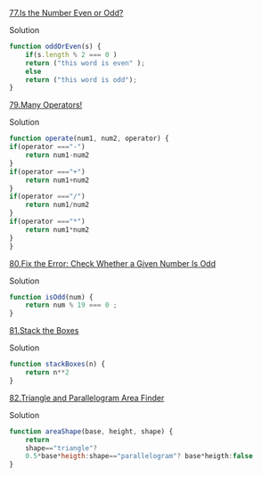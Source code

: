 [77.Is the Number Even or Odd?](https://edabit.com/challenge/kuzB5CMXiKDEYKXAP)

Solution 

```js
function oddOrEven(s) {
	if(s.length % 2 === 0 )
	return ("this word is even" );
	else
	return ("this word is odd");
}
```

[79.Many Operators!](https://edabit.com/challenge/7Qx4M32b94h3P4dyt)

Solution 

```js
function operate(num1, num2, operator) {
if(operator ==="-")
	return num1-num2
}
if(operator ==="+")
	return num1+num2
}
if(operator ==="/")
	return num1/num2
}
if(operator ==="*")
	return num1*num2
}
}
```

[80.Fix the Error: Check Whether a Given Number Is Odd](https://edabit.com/challenge/7rw9NgXoGZuyoJjZy)

Solution 

```js
function isOdd(num) {
	return num % 19 === 0 ;
}
```

[81.Stack the Boxes](https://edabit.com/challenge/QifJBFwg32GNdiWQa)

Solution 

```js
function stackBoxes(n) {
	return n**2
}
```


[82.Triangle and Parallelogram Area Finder](https://edabit.com/challenge/Z5nLWN9XscsuRi2oT)

Solution 

```js
function areaShape(base, height, shape) {
	return 
    shape=="triangle"?
    0.5*base*heigth:shape=="parallelogram"? base*heigth:false
}
```